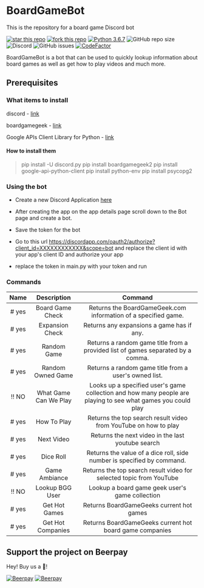 # BoardGameBot

This is the repository for a board game Discord bot

[![star this repo](http://githubbadges.com/star.svg?user=matta174&repo=BoardGameBot&style=default)](https://github.com/matta174/BoardGameBot)   [![fork this repo](http://githubbadges.com/fork.svg?user=matta174&repo=BoardGameBot&style=default)](https://github.com/matta174/BoardGameBot/fork)  [![Python 3.6.7](https://img.shields.io/badge/python-3.6.7-blue.svg)](https://www.python.org/downloads/release/python-360/)  ![GitHub repo size](https://img.shields.io/github/repo-size/matta174/boardgamebot.svg)    ![Discord](https://img.shields.io/discord/288694246721191947.svg)   ![GitHub issues](https://img.shields.io/github/issues-raw/matta174/boardgamebot.svg)
[![CodeFactor](https://www.codefactor.io/repository/github/matta174/boardgamebot/badge)](https://www.codefactor.io/repository/github/matta174/boardgamebot)

BoardGameBot is a bot that can be used to quickly lookup information about board games as well as get how to play videos and much more.

## Prerequisites

### What items to install

discord - [link](https://github.com/Rapptz/discord.py)

boardgamegeek - [link](https://github.com/lcosmin/boardgamegeek)

Google APIs Client Library for Python - [link](https://developers.google.com/api-client-library/python/start/installation)

#### How to install them

>pip install -U discord.py
>pip install boardgamegeek2
>pip install google-api-python-client
>pip install python-env
>pip install psycopg2

### Using the bot

* Create a new Discord Application [here](https://discordapp.com/developers/applications/)

* After creating the app on the app details page scroll down to the Bot page and create a bot.

* Save the token for the bot

* Go to this url https://discordapp.com/oauth2/authorize?client_id=XXXXXXXXXXXX&scope=bot and replace the client id with your app's client ID and authorize your app

* replace the token in main.py with your token and run

### Commands

| Name        | Description           | Command  |
| :-------------: |:-------------:| :-----:|
# yes | Board Game Check      | Returns the BoardGameGeek.com  information of a specified game. | !bg *game name* |
# yes | Expansion Check| Returns any expansions a game has if any. | !exp *game name* |
# yes | Random Game     | Returns a random game title from a provided list of games separated by a comma.   |   !rbg *game name*, *game name* |
# yes | Random Owned Game | Returns a random game title from a user's owned list.  | !robg *username*|
!! NO | What Game Can We Play | Looks up a specified user's game collection and how many people are playing to see what games you could play |!wcwp *username*, *number of players*|
# yes | How To Play | Returns the top search result video from YouTube on how to play |  !htp *game name* |
# yes | Next Video | Returns the next video in the last youtube search | !nxt |
# yes | Dice Roll | Returns the value of a dice roll, side number is specified by command. | !dice *# of sides* |
# yes | Game Ambiance | Returns the top search result video for selected topic from YouTube | !amb *topic* |
!! NO | Lookup BGG User| Lookup a board game geek user's game collection  | !go *username* |
# yes | Get Hot Games | Returns BoardGameGeeks current hot games | !ghg |
# yes  | Get Hot Companies | Returns BoardGameGeeks current hot board game companies | !ghc |

## Support the project on Beerpay

Hey! Buy us a  :beers:!

[![Beerpay](https://beerpay.io/matta174/BoardGameBot/badge.svg?style=beer-square)](https://beerpay.io/matta174/BoardGameBot)  [![Beerpay](https://beerpay.io/matta174/BoardGameBot/make-wish.svg?style=flat-square)](https://beerpay.io/matta174/BoardGameBot?focus=wish)

